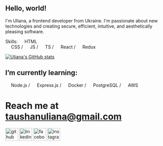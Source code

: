 ## Hello, world!

I'm Uliana, a frontend developer from Ukraine. I'm passionate about new technologies and creating secure, efficient, intuitive, and aesthetically pleasing software. 

Skills: <img src="https://cdn.jsdelivr.net/gh/devicons/devicon/icons/html5/html5-plain.svg" style="width:1em; height:1em" /> HTML <br/><img src="https://cdn.jsdelivr.net/gh/devicons/devicon/icons/css3/css3-plain.svg" style="width:1em; height:1em" /> CSS / <img src="https://cdn.jsdelivr.net/gh/devicons/devicon/icons/javascript/javascript-plain.svg" style="width:1em; height:1em" /> JS / <img src="https://cdn.jsdelivr.net/gh/devicons/devicon/icons/typescript/typescript-plain.svg" style="width:1em; height:1em" /> TS / <img src="https://cdn.jsdelivr.net/gh/devicons/devicon/icons/react/react-original.svg" style="width:1em; height:1em" /> React / <img src="https://cdn.jsdelivr.net/gh/devicons/devicon/icons/redux/redux-original.svg" style="width:1em; height:1em" /> Redux 

[![Uliana's GitHub stats](https://github-readme-stats.vercel.app/api?username=ulianataushan&show_icons=true&theme=transparent)](https://github.com/ulianataushan/github-readme-stats)

## I’m currently learning: 
<img src="https://cdn.jsdelivr.net/gh/devicons/devicon/icons/nodejs/nodejs-plain.svg" style="width:1em; height:1em" /> Node.js / <img src="https://cdn.jsdelivr.net/gh/devicons/devicon/icons/express/express-original-wordmark.svg" style="height:1em;"/> Express.js / <img src="https://cdn.jsdelivr.net/gh/devicons/devicon/icons/docker/docker-plain.svg" style="width:1em; height:1em" /> Docker / <img src="https://cdn.jsdelivr.net/gh/devicons/devicon/icons/postgresql/postgresql-plain.svg" style="width:1em; height:1em" /> PostgreSQL / <img src="https://cdn.jsdelivr.net/gh/devicons/devicon/icons/amazonwebservices/amazonwebservices-original.svg" style="width:1em; height:1em" /> AWS 

# Reach me at taushanuliana@gmail.com 

[<img src='https://cdn.jsdelivr.net/npm/simple-icons@3.0.1/icons/github.svg' alt='github' height='40'>](https://github.com/ulianataushan)  [<img src='https://cdn.jsdelivr.net/npm/simple-icons@3.0.1/icons/linkedin.svg' alt='linkedin' height='40'>](https://www.linkedin.com/in/ulianataushan/)  [<img src='https://cdn.jsdelivr.net/npm/simple-icons@3.0.1/icons/facebook.svg' alt='facebook' height='40'>](https://www.facebook.com/ulianataushan)  [<img src='https://cdn.jsdelivr.net/npm/simple-icons@3.0.1/icons/instagram.svg' alt='instagram' height='40'>](https://www.instagram.com/ulianataushan/)  
